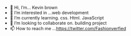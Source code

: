 - 👋 Hi, I’m... Kevin brown 
- 👀 I’m interested in ...web development 
- 🌱 I’m currently learning. css. Html. JavaScript 
- 💞️ I’m looking to collaborate on. building project 
- 📫 How to reach me ...https://twitter.com/Fashionverfied

<!---
Kevinonwuka/Kevinonwuka is a ✨ special ✨ repository because its `README.md` (this file) appears on your GitHub profile.
You can click the Preview link to take a look at your changes.
--->
